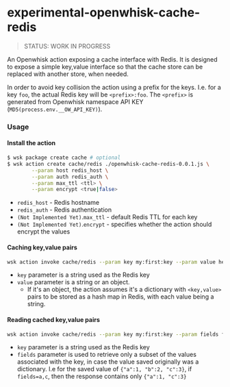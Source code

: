 # experimental-openwhisk-cache-redis

> STATUS: WORK IN PROGRESS

An Openwhisk action exposing a cache interface with Redis.
It is designed to expose a simple key,value interface so that the cache store can be replaced with another store, when needed.

In order to avoid key collision the action using a prefix for the keys. I.e. for a key `foo`, the actual Redis key will be `<prefix>:foo`. The `<prefix>` is generated from Openwhisk namespace API KEY (`MD5(process.env.__OW_API_KEY)`).

### Usage

#### Install the action

```bash
$ wsk package create cache # optional
$ wsk action create cache/redis ./openwhisk-cache-redis-0.0.1.js \
        --param host redis_host \
        --param auth redis_auth \
        --param max_ttl <ttl> \
        --param encrypt <true|false>
```

* `redis_host` - Redis hostname
* `redis_auth` - Redis authentication
* `(Not Implemented Yet)`.`max_ttl` - default Redis TTL for each key
* `(Not Implemented Yet)`.`encrypt` - specifies whether the action should encrypt the values

#### Caching key,value pairs

```bash
wsk action invoke cache/redis --param key my:first:key --param value hello-world
```

* `key` parameter is a string used as the Redis key
* `value` parameter is a string or an object.
  *  If it's an object, the action assumes it's a dictionary with `<key,value>` pairs to be stored as a hash map in Redis, with each value being a string.

#### Reading cached key,value pairs

```bash
wsk action invoke cache/redis --param key my:first:key --param fields field1,field2, field3
```

* `key` parameter is a string used as the Redis key
* `fields` parameter is used to retrieve only a subset of the values associated with the key, in case the value saved originally was a dictionary. I.e for the saved value of `{"a":1, "b":2, "c":3}`, if `fields=a,c`, then the response contains only `{"a":1, "c":3}`  
